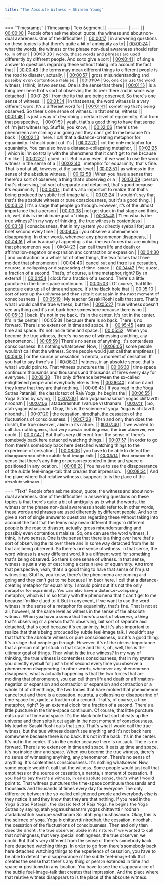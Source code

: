 ```yaml
---
title: "The Absolute Witness ~ Shinzen Young"

---
```

=== "Timestamps"
    | Timestamp | Text Segment |
    | ---------- | ----  |
    | [00:00:00](https://www.youtube.com/watch?v=drLxJSpeb8c&t=0) |  People often ask me about, quote, the witness and about non-dual awareness. One of the difficulties |
    | [00:00:17](https://www.youtube.com/watch?v=drLxJSpeb8c&t=17) |  in answering questions on these topics is that there's quite a bit of ambiguity as to |
    | [00:00:24](https://www.youtube.com/watch?v=drLxJSpeb8c&t=24) |  what the words, the witness or the phrase non-dual awareness should refer to. In other |
    | [00:00:33](https://www.youtube.com/watch?v=drLxJSpeb8c&t=33) |  words, these words and phrases are used differently by different people. And so to give a sort |
    | [00:00:41](https://www.youtube.com/watch?v=drLxJSpeb8c&t=41) |  of single answer to questions regarding these without taking into account the fact that |
    | [00:00:48](https://www.youtube.com/watch?v=drLxJSpeb8c&t=48) |  the terms may mean different things to different people is the road to disaster, actually, |
    | [00:00:57](https://www.youtube.com/watch?v=drLxJSpeb8c&t=57) |  gross misunderstanding and possibly even contentious malaise. |
    | [00:01:04](https://www.youtube.com/watch?v=drLxJSpeb8c&t=64) |  So, one can use the word witness, I think, in two senses. One is the sense that there |
    | [00:01:16](https://www.youtube.com/watch?v=drLxJSpeb8c&t=76) |  is a thing over here that's sort of observing the its over there and in some way detached |
    | [00:01:26](https://www.youtube.com/watch?v=drLxJSpeb8c&t=86) |  from the its that are being observed. So there's one sense of witness. |
    | [00:01:34](https://www.youtube.com/watch?v=drLxJSpeb8c&t=94) |  In that sense, the word witness is a very different word. It's a different word for |
    | [00:01:41](https://www.youtube.com/watch?v=drLxJSpeb8c&t=101) |  something that's being observed. So there's one sense of witness. In that sense, witness |
    | [00:01:48](https://www.youtube.com/watch?v=drLxJSpeb8c&t=108) |  is just a way of describing a certain level of equanimity. And from that perspective, |
    | [00:01:59](https://www.youtube.com/watch?v=drLxJSpeb8c&t=119) |  yeah, that's a good thing to have that sense of I'm just witnessing. Stuff is, you know, |
    | [00:02:06](https://www.youtube.com/watch?v=drLxJSpeb8c&t=126) |  there's the phenomena are coming and going and they can't get to me because I'm back |
    | [00:02:13](https://www.youtube.com/watch?v=drLxJSpeb8c&t=133) |  here. I call that a distance-creating metaphor for equanimity. I should point out it's |
    | [00:02:20](https://www.youtube.com/watch?v=drLxJSpeb8c&t=140) |  not the only metaphor for equanimity. You can also have a distance-collapsing metaphor, |
    | [00:02:25](https://www.youtube.com/watch?v=drLxJSpeb8c&t=145) |  which is I'm so totally with the phenomena that it can't get to me because I'm like |
    | [00:02:32](https://www.youtube.com/watch?v=drLxJSpeb8c&t=152) |  glued to it. But in any event, if we want to use the word witness in the sense of a |
    | [00:02:40](https://www.youtube.com/watch?v=drLxJSpeb8c&t=160) |  metaphor for equanimity, that's fine. That is not at all, however, at the same level |
    | [00:02:51](https://www.youtube.com/watch?v=drLxJSpeb8c&t=171) |  as witness in the sense of the absolute witness. |
    | [00:02:58](https://www.youtube.com/watch?v=drLxJSpeb8c&t=178) |  When you have a sense that there's a sort of observer, a thing that's observing or a |
    | [00:03:09](https://www.youtube.com/watch?v=drLxJSpeb8c&t=189) |  person that's observing, but sort of separate and detached, that's good because it's equanimity, |
    | [00:03:17](https://www.youtube.com/watch?v=drLxJSpeb8c&t=197) |  but it's also important to realize that that's being produced by subtle feel-image talk. |
    | [00:03:24](https://www.youtube.com/watch?v=drLxJSpeb8c&t=204) |  I wouldn't say that that's the absolute witness or pure consciousness, but it's a good thing. |
    | [00:03:32](https://www.youtube.com/watch?v=drLxJSpeb8c&t=212) |  It's a stage that people go through. However, it's of the utmost importance that a person |
    | [00:03:38](https://www.youtube.com/watch?v=drLxJSpeb8c&t=218) |  not get stuck in that stage and think, oh, well, this is the ultimate goal of things. |
    | [00:03:45](https://www.youtube.com/watch?v=drLxJSpeb8c&t=225) |  Then what is the true witness? In my way of thinking, the true witness is contentless |
    | [00:03:58](https://www.youtube.com/watch?v=drLxJSpeb8c&t=238) |  consciousness, that in my system you directly eyeball for just a brief second every time |
    | [00:04:05](https://www.youtube.com/watch?v=drLxJSpeb8c&t=245) |  you observe a phenomenon disappearing. In other words, whenever any phenomenon disappears, |
    | [00:04:16](https://www.youtube.com/watch?v=drLxJSpeb8c&t=256) |  what is actually happening is that the two forces that are molding that phenomenon, you |
    | [00:04:23](https://www.youtube.com/watch?v=drLxJSpeb8c&t=263) |  can call them life and death or affirmation-negation or expansion and contraction or expansion |
    | [00:04:30](https://www.youtube.com/watch?v=drLxJSpeb8c&t=270) |  and contraction or a whole lot of other things, the two forces that have molded that phenomenon |
    | [00:04:40](https://www.youtube.com/watch?v=drLxJSpeb8c&t=280) |  cancel out and there is a cessation, neurota, a collapsing or disappearing of time-space |
    | [00:04:47](https://www.youtube.com/watch?v=drLxJSpeb8c&t=287) |  for, quote, a fraction of a second. That's, of course, a time metaphor, right? By an external |
    | [00:04:54](https://www.youtube.com/watch?v=drLxJSpeb8c&t=294) |  clock for a fraction of a second. There's a little puncture in the time-space continuum. |
    | [00:05:03](https://www.youtube.com/watch?v=drLxJSpeb8c&t=303) |  Of course, that little puncture eats up all of time and space. It's the black hole that |
    | [00:05:10](https://www.youtube.com/watch?v=drLxJSpeb8c&t=310) |  sort of eats up the universe and then spits it out again in the next moment of consciousness. |
    | [00:05:19](https://www.youtube.com/watch?v=drLxJSpeb8c&t=319) |  My teacher Sasaki Roshi calls that zero. That's what I would call the true witness, but the |
    | [00:05:27](https://www.youtube.com/watch?v=drLxJSpeb8c&t=327) |  true witness doesn't see anything and it's not back here somewhere because there is no |
    | [00:05:33](https://www.youtube.com/watch?v=drLxJSpeb8c&t=333) |  back. It's not in the back. It's in the center. It's not in the center. It's in the center |
    | [00:05:38](https://www.youtube.com/watch?v=drLxJSpeb8c&t=338) |  because there is no back. There is no forward. There is no extension in time and space. It |
    | [00:05:45](https://www.youtube.com/watch?v=drLxJSpeb8c&t=345) |  eats up time and space. It's not inside time and space. |
    | [00:05:52](https://www.youtube.com/watch?v=drLxJSpeb8c&t=352) |  When you become the true witness, there's no sense of witnessing anything, any phenomenon. |
    | [00:05:59](https://www.youtube.com/watch?v=drLxJSpeb8c&t=359) |  There's no sense of anything. It's contentless consciousness. It's nothing whatsoever. Now, |
    | [00:06:05](https://www.youtube.com/watch?v=drLxJSpeb8c&t=365) |  some people wouldn't call that the witness. Some people would just call that emptiness |
    | [00:06:13](https://www.youtube.com/watch?v=drLxJSpeb8c&t=373) |  or the source or cessation, a nerota, a moment of cessation. If you had to say there's a |
    | [00:06:21](https://www.youtube.com/watch?v=drLxJSpeb8c&t=381) |  witness, in an absolute sense, that's what I would point to. That witness punctures the |
    | [00:06:30](https://www.youtube.com/watch?v=drLxJSpeb8c&t=390) |  time-space continuum thousands and thousands and thousands of times every day for everyone. |
    | [00:06:38](https://www.youtube.com/watch?v=drLxJSpeb8c&t=398) |  The only difference between the so-called enlightened people and everybody else is they |
    | [00:06:43](https://www.youtube.com/watch?v=drLxJSpeb8c&t=403) |  notice it and they know that they are that nothing. |
    | [00:06:48](https://www.youtube.com/watch?v=drLxJSpeb8c&t=408) |  If you read in the Yoga Sutras Patanjali, the classic text of Raja Yoga, he begins the |
    | [00:06:55](https://www.youtube.com/watch?v=drLxJSpeb8c&t=415) |  Yoga Sutras by saying, |
    | [00:07:00](https://www.youtube.com/watch?v=drLxJSpeb8c&t=420) |  atah yoganushasanam yogas chittavrtti nirodhah |
    | [00:07:06](https://www.youtube.com/watch?v=drLxJSpeb8c&t=426) |  atadadrashtuh svarupe vasthanam |
    | [00:07:11](https://www.youtube.com/watch?v=drLxJSpeb8c&t=431) |  So, atah yoganushasanam. Okay, this is the science of yoga. Yoga is chittavrtti nirodhah, |
    | [00:07:20](https://www.youtube.com/watch?v=drLxJSpeb8c&t=440) |  the cessation, nirodhah, the cessation of the fluctuations of consciousness. |
    | [00:07:28](https://www.youtube.com/watch?v=drLxJSpeb8c&t=448) |  Then and only then does the drishti, the true observer, abide in its nature. |
    | [00:07:40](https://www.youtube.com/watch?v=drLxJSpeb8c&t=460) |  If we wanted to call that nothingness, that very special nothingness, the true observer, we could. |
    | [00:07:47](https://www.youtube.com/watch?v=drLxJSpeb8c&t=467) |  But that's very different from the sense of there's somebody back here detached watching things. |
    | [00:07:57](https://www.youtube.com/watch?v=drLxJSpeb8c&t=477) |  In order to go from there's somebody back here detached watching things to the experience of cessation, |
    | [00:08:06](https://www.youtube.com/watch?v=drLxJSpeb8c&t=486) |  you have to be able to detect the disappearance of the subtle feel-image-talk |
    | [00:08:14](https://www.youtube.com/watch?v=drLxJSpeb8c&t=494) |  that creates the sense that there's any thing or person extended in time and space or positioned in any location. |
    | [00:08:28](https://www.youtube.com/watch?v=drLxJSpeb8c&t=508) |  You have to see the disappearance of the subtle feel-image-talk that creates that impression. |
    | [00:08:34](https://www.youtube.com/watch?v=drLxJSpeb8c&t=514) |  And the place where that relative witness disappears to is the place of the absolute witness. |

=== "Text"
     People often ask me about, quote, the witness and about non-dual awareness. One of the difficulties in answering questions on these topics is that there's quite a bit of ambiguity as to what the words, the witness or the phrase non-dual awareness should refer to. In other words, these words and phrases are used differently by different people. And so to give a sort of single answer to questions regarding these without taking into account the fact that the terms may mean different things to different people is the road to disaster, actually, gross misunderstanding and possibly even contentious malaise. So, one can use the word witness, I think, in two senses. One is the sense that there is a thing over here that's sort of observing the its over there and in some way detached from the its that are being observed. So there's one sense of witness. In that sense, the word witness is a very different word. It's a different word for something that's being observed. So there's one sense of witness. In that sense, witness is just a way of describing a certain level of equanimity. And from that perspective, yeah, that's a good thing to have that sense of I'm just witnessing. Stuff is, you know, there's the phenomena are coming and going and they can't get to me because I'm back here. I call that a distance-creating metaphor for equanimity. I should point out it's not the only metaphor for equanimity. You can also have a distance-collapsing metaphor, which is I'm so totally with the phenomena that it can't get to me because I'm like glued to it. But in any event, if we want to use the word witness in the sense of a metaphor for equanimity, that's fine. That is not at all, however, at the same level as witness in the sense of the absolute witness. When you have a sense that there's a sort of observer, a thing that's observing or a person that's observing, but sort of separate and detached, that's good because it's equanimity, but it's also important to realize that that's being produced by subtle feel-image talk. I wouldn't say that that's the absolute witness or pure consciousness, but it's a good thing. It's a stage that people go through. However, it's of the utmost importance that a person not get stuck in that stage and think, oh, well, this is the ultimate goal of things. Then what is the true witness? In my way of thinking, the true witness is contentless consciousness, that in my system you directly eyeball for just a brief second every time you observe a phenomenon disappearing. In other words, whenever any phenomenon disappears, what is actually happening is that the two forces that are molding that phenomenon, you can call them life and death or affirmation-negation or expansion and contraction or expansion and contraction or a whole lot of other things, the two forces that have molded that phenomenon cancel out and there is a cessation, neurota, a collapsing or disappearing of time-space for, quote, a fraction of a second. That's, of course, a time metaphor, right? By an external clock for a fraction of a second. There's a little puncture in the time-space continuum. Of course, that little puncture eats up all of time and space. It's the black hole that sort of eats up the universe and then spits it out again in the next moment of consciousness. My teacher Sasaki Roshi calls that zero. That's what I would call the true witness, but the true witness doesn't see anything and it's not back here somewhere because there is no back. It's not in the back. It's in the center. It's not in the center. It's in the center because there is no back. There is no forward. There is no extension in time and space. It eats up time and space. It's not inside time and space. When you become the true witness, there's no sense of witnessing anything, any phenomenon. There's no sense of anything. It's contentless consciousness. It's nothing whatsoever. Now, some people wouldn't call that the witness. Some people would just call that emptiness or the source or cessation, a nerota, a moment of cessation. If you had to say there's a witness, in an absolute sense, that's what I would point to. That witness punctures the time-space continuum thousands and thousands and thousands of times every day for everyone. The only difference between the so-called enlightened people and everybody else is they notice it and they know that they are that nothing. If you read in the Yoga Sutras Patanjali, the classic text of Raja Yoga, he begins the Yoga Sutras by saying, atah yoganushasanam yogas chittavrtti nirodhah atadadrashtuh svarupe vasthanam So, atah yoganushasanam. Okay, this is the science of yoga. Yoga is chittavrtti nirodhah, the cessation, nirodhah, the cessation of the fluctuations of consciousness. Then and only then does the drishti, the true observer, abide in its nature. If we wanted to call that nothingness, that very special nothingness, the true observer, we could. But that's very different from the sense of there's somebody back here detached watching things. In order to go from there's somebody back here detached watching things to the experience of cessation, you have to be able to detect the disappearance of the subtle feel-image-talk that creates the sense that there's any thing or person extended in time and space or positioned in any location. You have to see the disappearance of the subtle feel-image-talk that creates that impression. And the place where that relative witness disappears to is the place of the absolute witness.